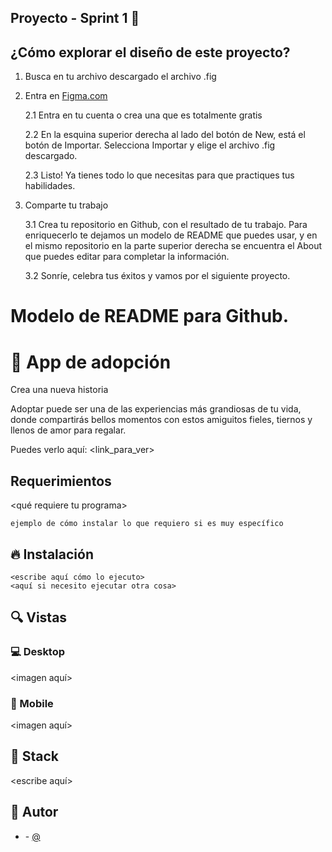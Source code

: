 
## Proyecto - Sprint 1  🙌

## ¿Cómo explorar el diseño de este proyecto? 

1. Busca en tu archivo descargado el archivo .fig

2. Entra en [Figma.com](https://www.figma.com)

    2.1 Entra en tu cuenta o crea una que es totalmente gratis

    2.2 En la esquina superior derecha al lado del botón de New, está el botón de Importar.
    Selecciona Importar y elige el archivo .fig descargado.

    2.3 Listo! Ya tienes todo lo que necesitas para que practiques tus habilidades.

3. Comparte tu trabajo

    3.1 Crea tu repositorio en Github, con el resultado de tu trabajo. Para enriquecerlo 
    te dejamos un modelo de README que puedes usar, y en el mismo repositorio en la parte
    superior derecha se encuentra el About que puedes editar para completar la información.

    3.2 Sonríe, celebra tus éxitos y vamos por el siguiente proyecto.

# Modelo de README para Github.
    
# 💎 App de adopción


Crea una nueva historia&nbsp; &nbsp; &nbsp;&nbsp;

Adoptar puede ser una de las experiencias más grandiosas de tu vida, donde compartirás bellos momentos con estos amiguitos fieles, tiernos y llenos de amor para regalar.


Puedes verlo aquí: <link_para_ver>

## Requerimientos

<qué requiere tu programa>

```shell
ejemplo de cómo instalar lo que requiero si es muy específico
```

## 🔥 Instalación

```shell
<escribe aquí cómo lo ejecuto>
<aquí si necesito ejecutar otra cosa>
```

## 🔍 Vistas 

### 💻 Desktop

<imagen aquí>

### 📱 Mobile

<imagen aquí>

## 📌 Stack

<escribe aquí>

## 🌟 Autor

* **<Tu nombre>**  - [@<username>](https://github.com/<username>)
